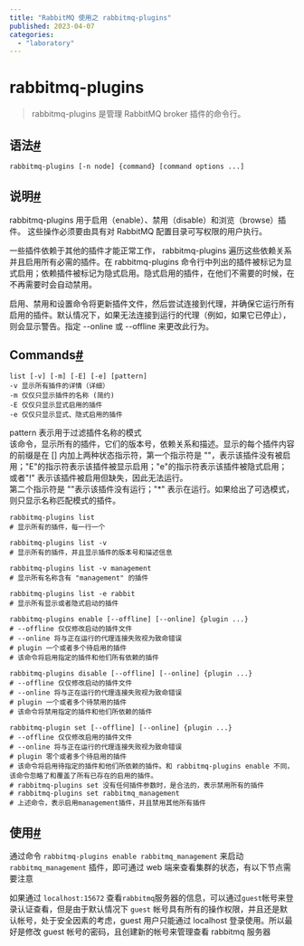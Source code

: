 ```yaml
---
title: "RabbitMQ 使用之 rabbitmq-plugins"
published: 2023-04-07
categories: 
  - "laboratory"
---
```


# rabbitmq-plugins

> rabbitmq-plugins 是管理 RabbitMQ broker 插件的命令行。

## 语法[#](#3945256341)

```
rabbitmq-plugins [-n node] {command} [command options ...]
```

## 说明[#](#2565978315)

rabbitmq-plugins 用于启用（enable）、禁用（disable）和浏览（browse）插件。 这些操作必须要由具有对 RabbitMQ 配置目录可写权限的用户执行。

一些插件依赖于其他的插件才能正常工作， rabbitmq-plugins 遍历这些依赖关系并且启用所有必需的插件。在 rabbitmq-plugins 命令行中列出的插件被标记为显式启用；依赖插件被标记为隐式启用。隐式启用的插件，在他们不需要的时候，在不再需要时会自动禁用。

启用、禁用和设置命令将更新插件文件，然后尝试连接到代理，并确保它运行所有启用的插件。默认情况下，如果无法连接到运行的代理（例如，如果它已停止），则会显示警告。指定 --online 或 --offline 来更改此行为。

## Commands[#](#3822054227)

```
list [-v] [-m] [-E] [-e] [pattern]
-v 显示所有插件的详情（详细）
-m 仅仅只显示插件的名称 (简约)
-E 仅仅只显示显式启用的插件
-e 仅仅只显示显式、隐式启用的插件
```

pattern 表示用于过滤插件名称的模式  
该命令，显示所有的插件，它们的版本号，依赖关系和描述。显示的每个插件内容的前缀是在 \[\] 内加上两种状态指示符，第一个指示符是 ""，表示该插件没有被启用；"E"的指示符表示该插件被显示启用；"e"的指示符表示该插件被隐式启用； 或者"!" 表示该插件被启用但缺失，因此无法运行。  
第二个指示符是 ""表示该插件没有运行；"\*" 表示在运行。如果给出了可选模式，则只显示名称匹配模式的插件。

```
rabbitmq-plugins list
# 显示所有的插件，每一行一个

rabbitmq-plugins list -v
# 显示所有的插件，并且显示插件的版本号和描述信息

rabbitmq-plugins list -v management
# 显示所有名称含有 "management" 的插件

rabbitmq-plugins list -e rabbit
# 显示所有显示或者隐式启动的插件
```

```
rabbitmq-plugins enable [--offline] [--online] {plugin ...}
# --offline 仅仅修改启动的插件文件
# --online 将与正在运行的代理连接失败视为致命错误
# plugin 一个或者多个待启用的插件
# 该命令将启用指定的插件和他们所有依赖的插件
```

```
rabbitmq-plugins disable [--offline] [--online] {plugin ...}
# --offline 仅仅修改启动的插件文件
# --online 将与正在运行的代理连接失败视为致命错误
# plugin 一个或者多个待禁用的插件
# 该命令将禁用指定的插件和他们所依赖的插件
```

```
rabbitmq-plugin set [--offline] [--online] {plugin ...}
# --offline 仅仅修改启用的插件文件
# --online 将与正在运行的代理连接失败视为致命错误
# plugin 零个或者多个待启用的插件
# 该命令将启用待指定的插件和他们所依赖的插件。和 rabbitmq-plugins enable 不同，该命令忽略了和覆盖了所有已存在的启用的插件。
# rabbitmq-plugins set 没有任何插件参数时，是合法的，表示禁用所有的插件
# rabbitmq-plugins set rabbitmq_management
# 上述命令，表示启用management插件，并且禁用其他所有插件
```

## 使用[#](#599074668)

通过命令 `rabbitmq-plugins enable rabbitmq_management` 来启动`rabbitmq_management` 插件，即可通过 web 端来查看集群的状态，有以下节点需要注意

如果通过 `localhost:15672` 查看`rabbitmq`服务器的信息，可以通过`guest`帐号来登录认证查看，但是由于默认情况下 `guest` 帐号具有所有的操作权限，并且还是默认帐号，处于安全因素的考虑，guest 用户只能通过 localhost 登录使用。所以最好是修改 guest 帐号的密码，且创建新的帐号来管理查看 rabbitmq 服务器
